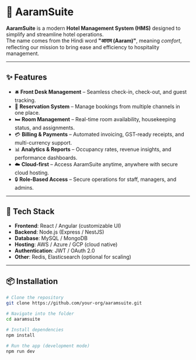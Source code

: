 # 🏨 AaramSuite

**AaramSuite** is a modern **Hotel Management System (HMS)** designed to simplify and streamline hotel operations.  
The name comes from the Hindi word **"आराम (Aaram)"**, meaning *comfort*, reflecting our mission to bring ease and efficiency to hospitality management.

---

## ✨ Features

- 🛎️ **Front Desk Management** – Seamless check-in, check-out, and guest tracking.  
- 📅 **Reservation System** – Manage bookings from multiple channels in one place.  
- 🛏️ **Room Management** – Real-time room availability, housekeeping status, and assignments.  
- 💳 **Billing & Payments** – Automated invoicing, GST-ready receipts, and multi-currency support.  
- 📊 **Analytics & Reports** – Occupancy rates, revenue insights, and performance dashboards.  
- ☁️ **Cloud-first** – Access AaramSuite anytime, anywhere with secure cloud hosting.  
- 🔒 **Role-Based Access** – Secure operations for staff, managers, and admins.  

---

## 🚀 Tech Stack

- **Frontend**: React / Angular (customizable UI)  
- **Backend**: Node.js (Express / NestJS)  
- **Database**: MySQL / MongoDB  
- **Hosting**: AWS / Azure / GCP (cloud native)  
- **Authentication**: JWT / OAuth 2.0  
- **Other**: Redis, Elasticsearch (optional for scaling)  

---

## 📦 Installation

```bash
# Clone the repository
git clone https://github.com/your-org/aaramsuite.git

# Navigate into the folder
cd aaramsuite

# Install dependencies
npm install

# Run the app (development mode)
npm run dev
